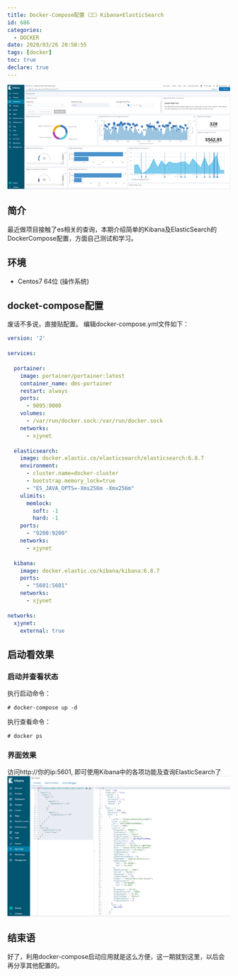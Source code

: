 ```yaml
---
title: Docker-Compose配置（三）Kibana+ElasticSearch
id: 686
categories:
  - DOCKER
date: 2020/03/26 20:58:55        
tags: [docker]
toc: true
declare: true
---
```


![img](/img/xjy/p66000.png)<br/>

## 简介

最近做项目接触了es相关的查询，本期介绍简单的Kibana及ElasticSearch的DockerCompose配置，方面自己测试和学习。
<!--more-->

## 环境

+ Centos7 64位 (操作系统)


## docket-compose配置
废话不多说，直接贴配置。
编辑docker-compose.yml文件如下：
``` yml
version: '2'

services:

  portainer:
    image: portainer/portainer:latest
    container_name: dms-portainer
    restart: always
    ports:
      - 9095:9000
    volumes:
      - /var/run/docker.sock:/var/run/docker.sock
    networks:
      - xjynet

  elasticsearch:
    image: docker.elastic.co/elasticsearch/elasticsearch:6.8.7
    environment:
      - cluster.name=docker-cluster
      - bootstrap.memory_lock=true
      - "ES_JAVA_OPTS=-Xms256m -Xmx256m"
    ulimits:
      memlock:
        soft: -1
        hard: -1
    ports:
      - "9200:9200"
    networks:
      - xjynet

  kibana:
    image: docker.elastic.co/kibana/kibana:6.8.7
    ports:
      - "5601:5601"
    networks:
      - xjynet

networks:
  xjynet:
    external: true
```

## 启动看效果

### 启动并查看状态
执行启动命令：
``` shell
# docker-compose up -d
```

执行查看命令：
``` shell
# docker ps
```

### 界面效果
访问http://你的ip:5601, 即可使用Kibana中的各项功能及查询ElasticSearch了
![img](/img/xjy/p66001.png)<br/>

## 结束语
好了，利用docker-compose启动应用就是这么方便，这一期就到这里，以后会再分享其他配置的。

